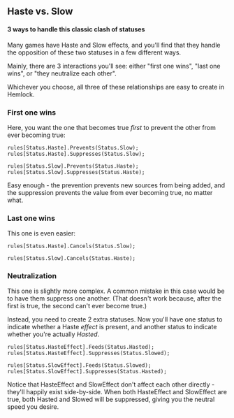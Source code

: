 ## Haste vs. Slow

#### 3 ways to handle this classic clash of statuses

Many games have Haste and Slow effects, and you'll find that they handle the opposition of these two statuses in a few different ways.

Mainly, there are 3 interactions you'll see:  either "first one wins", "last one wins", or "they neutralize each other".

Whichever you choose, all three of these relationships are easy to create in Hemlock.


### First one wins

Here, you want the one that becomes true *first* to prevent the other from ever becoming true:

    rules[Status.Haste].Prevents(Status.Slow);
    rules[Status.Haste].Suppresses(Status.Slow);

    rules[Status.Slow].Prevents(Status.Haste);
    rules[Status.Slow].Suppresses(Status.Haste);

Easy enough - the prevention prevents new sources from being added, and the suppression prevents the value from ever becoming true, no matter what.

### Last one wins

This one is even easier:

    rules[Status.Haste].Cancels(Status.Slow);

    rules[Status.Slow].Cancels(Status.Haste);

### Neutralization

This one is slightly more complex. A common mistake in this case would be to have them suppress one another. (That doesn't work because, after the first is true, the second can't ever become true.)

Instead, you need to create 2 extra statuses. Now you'll have one status to indicate whether a Haste *effect* is present, and another status to indicate whether you're actually *Hasted*.

    rules[Status.HasteEffect].Feeds(Status.Hasted);
    rules[Status.HasteEffect].Suppresses(Status.Slowed);

    rules[Status.SlowEffect].Feeds(Status.Slowed);
    rules[Status.SlowEffect].Suppresses(Status.Hasted);

Notice that HasteEffect and SlowEffect don't affect each other directly - they'll happily exist side-by-side. When both HasteEffect and SlowEffect are true, both Hasted and Slowed will be suppressed, giving you the neutral speed you desire.

